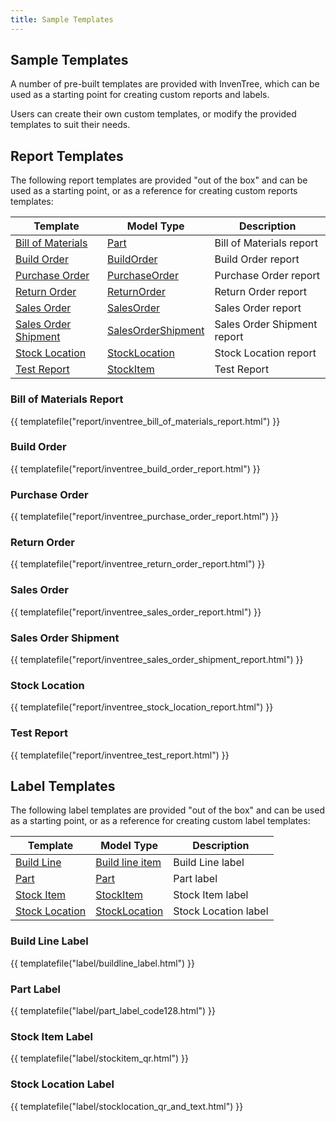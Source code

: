 ```yaml
---
title: Sample Templates
---
```


## Sample Templates

A number of pre-built templates are provided with InvenTree, which can be used as a starting point for creating custom reports and labels.

Users can create their own custom templates, or modify the provided templates to suit their needs.

## Report Templates

The following report templates are provided "out of the box" and can be used as a starting point, or as a reference for creating custom reports templates:

| Template | Model Type | Description |
| --- | --- | --- |
| [Bill of Materials](#bill-of-materials-report) | [Part](../part/index.md) | Bill of Materials report |
| [Build Order](#build-order) | [BuildOrder](../manufacturing/build.md) | Build Order report |
| [Purchase Order](#purchase-order) | [PurchaseOrder](../purchasing/purchase_order.md) | Purchase Order report |
| [Return Order](#return-order) | [ReturnOrder](../sales/return_order.md) | Return Order report |
| [Sales Order](#sales-order) | [SalesOrder](../sales/sales_order.md) | Sales Order report |
| [Sales Order Shipment](#sales-order-shipment) | [SalesOrderShipment](../sales/sales_order.md) | Sales Order Shipment report |
| [Stock Location](#stock-location) | [StockLocation](../stock/stock.md#stock-location) | Stock Location report |
| [Test Report](#test-report) | [StockItem](../stock/stock.md#stock-item) | Test Report |

### Bill of Materials Report

{{ templatefile("report/inventree_bill_of_materials_report.html") }}

### Build Order

{{ templatefile("report/inventree_build_order_report.html") }}

### Purchase Order

{{ templatefile("report/inventree_purchase_order_report.html") }}

### Return Order

{{ templatefile("report/inventree_return_order_report.html") }}

### Sales Order

{{ templatefile("report/inventree_sales_order_report.html") }}

### Sales Order Shipment

{{ templatefile("report/inventree_sales_order_shipment_report.html") }}

### Stock Location

{{ templatefile("report/inventree_stock_location_report.html") }}

### Test Report

{{ templatefile("report/inventree_test_report.html") }}

## Label Templates

The following label templates are provided "out of the box" and can be used as a starting point, or as a reference for creating custom label templates:

| Template | Model Type | Description |
| --- | --- | --- |
| [Build Line](#build-line-label) | [Build line item](../manufacturing/build.md) | Build Line label |
| [Part](#part-label) | [Part](../part/index.md) | Part label |
| [Stock Item](#stock-item-label) | [StockItem](../stock/stock.md#stock-item) | Stock Item label |
| [Stock Location](#stock-location-label) | [StockLocation](../stock/stock.md#stock-location) | Stock Location label |

### Build Line Label

{{ templatefile("label/buildline_label.html") }}

### Part Label

{{ templatefile("label/part_label_code128.html") }}

### Stock Item Label

{{ templatefile("label/stockitem_qr.html") }}

### Stock Location Label

{{ templatefile("label/stocklocation_qr_and_text.html") }}
